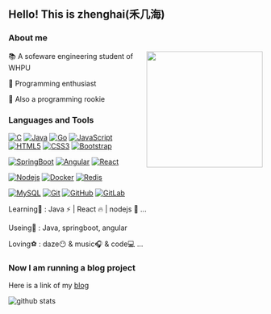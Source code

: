 ## Hello! This is zhenghai(禾几海)

### About me
<img align='right' src="https://media.giphy.com/media/M9gbBd9nbDrOTu1Mqx/giphy.gif" width="230">

📚 A sofeware engineering student of WHPU

📒 Programming enthusiast

🏹 Also a programming rookie


### Languages and Tools
[![C](https://img.shields.io/badge/-A8B9CC?style=flat&logo=c&logoColor=white&link=https://github.com/xiaohai2271)](https://github.com/xiaohai2271)
[![Java](https://img.shields.io/badge/Java-orange?style=flat&logo=java&logoColor=white&link=https://github.com/xiaohai2271)](https://github.com/xiaohai2271) 
[![Go](https://img.shields.io/badge/-Go-black?style=flat&logo=go&link=https://github.com/xiaohai2271)](https://github.com/xiaohai2271) 
[![JavaScript](https://img.shields.io/badge/-JavaScript-black?style=flat&logo=javascript&link=https://github.com/xiaohai2271)](https://github.com/xiaohai2271) 
[![HTML5](https://img.shields.io/badge/-HTML5-E34F26?style=flat&logo=html5&logoColor=white&link=https://github.com/xiaohai2271)](https://github.com/xiaohai2271) 
[![CSS3](https://img.shields.io/badge/-CSS3-1572B6?style=flat&logo=css3&link=https://github.com/xiaohai2271)](https://github.com/xiaohai2271) 
[![Bootstrap](https://img.shields.io/badge/-Bootstrap-563D7C?style=flat&logo=bootstrap&link=https://github.com/xiaohai2271)](https://github.com/xiaohai2271) 

[![SpringBoot](https://img.shields.io/badge/-Springboot-black?style=flat&logo=spring&link=https://github.com/xiaohai2271)](https://github.com/xiaohai2271) 
[![Angular](https://img.shields.io/badge/-Angular-FCA121?style=flat&logo=angular&link=https://github.com/xiaohai2271)](https://github.com/xiaohai2271) 
[![React](https://img.shields.io/badge/-React-black?style=flat&logo=react&link=https://github.com/xiaohai2271)](https://github.com/xiaohai2271) 

[![Nodejs](https://img.shields.io/badge/-Nodejs-black?style=flat&logo=Node.js&link=https://github.com/xiaohai2271)](https://github.com/xiaohai2271) 
[![Docker](https://img.shields.io/badge/-Docker-black?style=flat&logo=docker&link=https://github.com/xiaohai2271)](https://github.com/xiaohai2271) 
[![Redis](https://img.shields.io/badge/-Redis-black?style=flat&logo=redis&link=https://github.com/xiaohai2271)](https://github.com/xiaohai2271) 

[![MySQL](https://img.shields.io/badge/-MySQL-black?style=flat&logo=mysql&link=https://github.com/xiaohai2271)](https://github.com/xiaohai2271)
[![Git](https://img.shields.io/badge/-Git-black?style=flat&logo=git&link=https://github.com/xiaohai2271)](https://github.com/xiaohai2271) 
[![GitHub](https://img.shields.io/badge/-GitHub-181717?style=flat&logo=github&link=https://github.com/xiaohai2271)](https://github.com/xiaohai2271)
[![GitLab](https://img.shields.io/badge/-GitLab-FCA121?style=flat&logo=gitlab&link=https://github.com/xiaohai2271)](https://gitlab.com/xiaohai2271) 



Learning🎨 : Java ⚡ | React 🔥 | nodejs 🎈 ...

Useing🔎 : Java, springboot, angular

Loving⚽ : daze😶 & music🎧 & code💻
...

### Now I am running a blog project

Here is a link of my [blog](https://www.celess.cn)

![github stats](https://github-readme-stats.vercel.app/api?username=xiaohai2271&show_icons=true)
